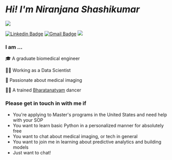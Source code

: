 # _Hi! I'm Niranjana Shashikumar_
<img src=https://media.giphy.com/media/2ldzV2JXHN7G9Nl5iB/giphy.gif>

[![Linkedin Badge](https://img.shields.io/badge/-Niranjana%20Shashikumar-blue?style=social&logo=Linkedin&logoColor=blue&link=https://www.linkedin.com/in/niranjanashashikumar/)](https://www.linkedin.com/in/niranjanashashikumar/) [![Gmail Badge](https://img.shields.io/badge/-ninjusmenon46-c14438?style=social&logo=Gmail&logoColor=red&link=mailto:ninjusmenon46@gmail.com)](mailto:ninjusmenon46@gmail.com) ![](https://komarev.com/ghpvc/?username=NinjMenon)

### I am ...
🎓 A graduate biomedical engineer 

👩‍💻 Working as a Data Scientist  

:muscle: Passionate about medical imaging 

💃🏽 A trained [Bharatanatyam](https://en.wikipedia.org/wiki/Bharatanatyam#:~:text=Bharatanatyam%20is%20the%20oldest%20classical,dance%20existing%20in%20Tamil%20Nadu) dancer 


### Please get in touch in with me if 
  * You're applying to Master's programs in the United States and need help with your SOP 
  * You want to learn basic Python in a personalized manner for absolutely free 
  * You want to chat about medical imaging, or tech in general
  * You want to join me in learning about predictive analytics and building models 
  * Just want to chat! 
